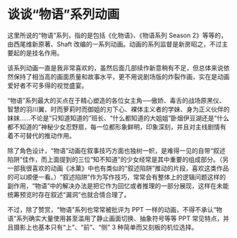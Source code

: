 # 谈谈“物语”系列动画

这里所说的“物语”系列，指的是包括《化物语》、《物语系列 Season 2》等等的，由西尾维新原著、Shaft 改编的一系列动画。动画的系列监督是新房昭之，不过主要起的是挂名作用。

该系列动画一直是我非常喜欢的，虽然后面几部续作新意稍有不足，但总体来说依然保持了相当高的画面质量和故事水平，更不用说剧场版的炸裂作画，实在是动画爱好者不可多得的视觉盛宴。

“物语”系列最大的买点在于精心塑造的各位女主角──傲娇、毒舌的战场原黑仪、智慧的羽川翼、时而萝莉时而御姐的刃下心、裸体主义者的学妹、身为正义伙伴的妹妹……不论是“只知道知道的”班长、“什么都知道的大姐姐”卧烟伊豆湖还是“什么都不知道的”神秘少女忍野扇，每一位都形象鲜明，印象深刻，并且对主线剧情有着不可替代的推动作用。

除了角色设计，“物语”动画在叙事技巧方面也独树一帜，是难得一见的自带“叙述陷阱”佳作，而上面提到的三位“知不知道”的少女经常是其中重要的组成部分。（另一部我很喜欢的动画《冰菓》中也有类似的“叙述陷阱”推动的片段，喜欢这类作品的可以顺便一看。）“叙述陷阱”作为写作技巧，常常会有整体上的逻辑问题这样的副作用，“物语”中的解决办法是把它作为回忆或者推理的一部分展现，这样在未能统筹预览时存在叙述“漏洞”也就合情合理了。

不过，除了赞赏，“物语”系列也常常被批评为 PPT 一样的动画，不得不承认“物语”系列确实大量使用甚至滥用了静止画面切换、抽象符号等等 PPT 常见特点，并且摄影上也基本只有“上”、“前”、“侧” 3 种简单而又刻板的机位选择。


